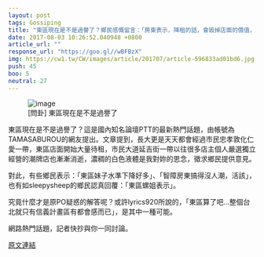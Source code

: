 ```yaml
---
layout: post
tags: Gossiping
title: "東區現在是不是過譽了？鄉民感慨留言：「房東表示，降租的話，會毀掉店面的價值，XDDD」。"
date: 2017-08-03 10:26:52.040948 +0800
article_url: ""
response_url: "https://goo.gl//wBFBzX"
img: https://cw1.tw/CW/images/article/201707/article-596833ad01bd6.jpg
push: 45
boo: 5
neutral: 27
---
```


<figure>
<img src="https://cw1.tw/CW/images/article/201707/article-596833ad01bd6.jpg" alt="image">
<figcaption>
[問卦] 東區現在是不是過譽了
</figcaption>
</figure>



東區現在是不是過譽了？這是國內知名論壇PTT的最新熱門話題，由帳號為TAMASABUROU的網友提出。文章提到，長大更是天天都會經過市民忠孝敦化仁愛一帶，東區店面開始大量待租，市民大道延吉街一帶以往很多店主個人嚴選獨立經營的潮牌店也漸漸消逝，濃稠的白色液體是我對妳的思念，徵求鄉民提供意見。

對此，有些鄉民表示：「東區妹子水準下降好多」、「智障房東搞得沒人潮，活該」，也有如sleepysheep的鄉民認真回覆：「東區螺姐表示」。

究竟什麼才是原PO疑惑的解答呢？或許lyrics920所說的，「東區算了吧...整個台北就只有信義計畫區有都會感而已」，是其中一種可能。

網路熱門話題，記者快抄與你一同討論。

<a href = "https://www.ptt.cc/bbs/Gossiping/M.1501213288.A.DBD.html">原文連結</a>

